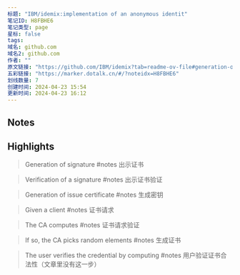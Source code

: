 ```yaml
---
标题: "IBM/idemix:implementation of an anonymous identit"
笔记ID: H8FBHE6
笔记类型: page
星标: false
tags: 
域名: github.com
域名2: github.com
作者: ""
原文链接: "https://github.com/IBM/idemix?tab=readme-ov-file#generation-of-signature"
五彩链接: "https://marker.dotalk.cn/#/?noteidx=H8FBHE6"
划线数量: 7
创建时间: 2024-04-23 15:54
更新时间: 2024-04-23 16:12
---
```


## Notes


## Highlights
> Generation of signature
> #notes 出示证书

> Verification of a signature
> #notes 出示证书验证

> Generation of issue certificate
> #notes 生成密钥

> Given a client
> #notes 证书请求

> The CA computes
> #notes 证书请求验证

> If so, the CA picks random elements
> #notes 生成证书

> The user verifies the credential by computing
> #notes 用户验证证书合法性（文章里没有这一步）

